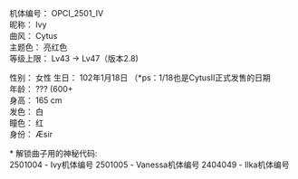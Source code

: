 机体编号： OPCI_2501_IV  
昵称： Ivy  
曲风： Cytus  
主题色： 亮红色  
等级上限： Lv43 -> Lv47（版本2.8)

性别： 女性
生日： 102年1月18日 （\*ps：1/18也是CytusII正式发售的日期  
年龄： ??? (600+  
身高： 165 cm  
发色： 白  
瞳色： 红  
身份： Æsir

\* 解锁曲子用的神秘代码:  
2501004 - Ivy机体编号
2501005 - Vanessa机体编号
2404049 - Ilka机体编号